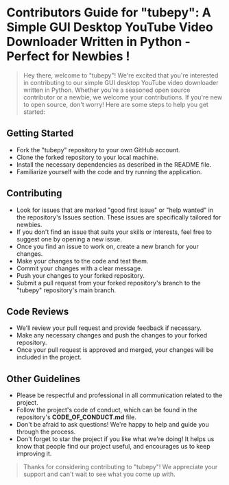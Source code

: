 # Contributors Guide for "tubepy": A Simple GUI Desktop YouTube Video Downloader Written in Python - Perfect for Newbies !

> Hey there, welcome to "tubepy"! We're excited that you're interested in contributing to our simple GUI desktop YouTube video downloader written in Python. Whether you're a seasoned open source contributor or a newbie, we welcome your contributions.
> If you're new to open source, don't worry! Here are some steps to help you get started:

## Getting Started

- Fork the "tubepy" repository to your own GitHub account.
- Clone the forked repository to your local machine.
- Install the necessary dependencies as described in the README file.
- Familiarize yourself with the code and try running the application.

## Contributing

- Look for issues that are marked "good first issue" or "help wanted" in the repository's Issues section. These issues are specifically tailored for newbies.
- If you don't find an issue that suits your skills or interests, feel free to suggest one by opening a new issue.
- Once you find an issue to work on, create a new branch for your changes.
- Make your changes to the code and test them.
- Commit your changes with a clear message.
- Push your changes to your forked repository.
- Submit a pull request from your forked repository's branch to the "tubepy" repository's main branch.

## Code Reviews

- We'll review your pull request and provide feedback if necessary.
- Make any necessary changes and push the changes to your forked repository.
- Once your pull request is approved and merged, your changes will be included in the project.

## Other Guidelines

- Please be respectful and professional in all communication related to the project.
- Follow the project's code of conduct, which can be found in the repository's **CODE_OF_CONDUCT.md** file.
- Don't be afraid to ask questions! We're happy to help and guide you through the process.
- Don't forget to star the project if you like what we're doing! It helps us know that people find our project useful, and encourages us to keep improving it.
  
> Thanks for considering contributing to "tubepy"! We appreciate your support and can't wait to see what you come up with.
